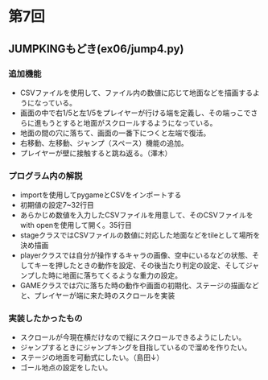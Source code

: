 # 第7回
## JUMPKINGもどき(ex06/jump4.py)
### 追加機能
* CSVファイルを使用して、ファイル内の数値に応じて地面などを描画するようになっている。
* 画面の中で右1/5と左1/5をプレイヤーが行ける端を定義し、その端っこでさらに進もうとすると地面がスクロールするようになっている。
* 地面の間の穴に落ちて、画面の一番下につくと左端で復活。
* 右移動、左移動、ジャンプ（スペース）機能の追加。
* プレイヤーが壁に接触すると跳ね返る。（澤木）
### プログラム内の解説
* importを使用してpygameとCSVをインポートする
* 初期値の設定7~32行目
* あらかじめ数値を入力したCSVファイルを用意して、そのCSVファイルをwith openを使用して開く。35行目
* stageクラスではCSVファイルの数値に対応した地面などをtileとして場所を決め描画
* playerクラスでは自分が操作するキャラの画像、空中にいるなどの状態、そしてキーを押したときの動作を設定、その後当たり判定の設定、そしてジャンプした時に地面に落ちてくるような重力の設定。
* GAMEクラスでは穴に落ちた時の動作や画面の初期化、ステージの描画などと、プレイヤーが端に来た時のスクロールを実装
### 実装したかったもの
* スクロールが今現在横だけなので縦にスクロールできるようにしたい。
* ジャンプするときにジャンプキングを目指しているので溜めを作りたい。
* ステージの地面を可動式にしたい。（島田↓）
* ゴール地点の設定をしたい。